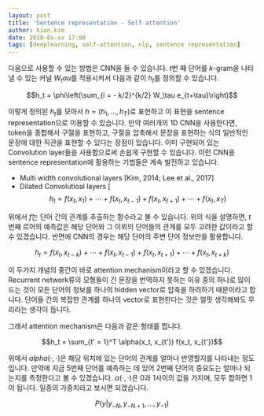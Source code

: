 ```yaml
---
layout: post
title: 'Sentence representation - Self attention'
author: kion.kim
date: 2018-0x-xx 17:00
tags: [deeplearning, self-attention, nlp, sentence representation]
---
```



다음으로 사용할 수 있는 방법은 CNN을 들 수 있습니다. $t$번 째 단어를 $k$-gram을 나타낼 수 있는 커널 $W_tau$를 적용시켜서 다음과 같이 $h_t$를 정의할 수 있습니다.

$$h_t = \phi\left(\sum_{i = - k/2}^{k/2} W_\tau e_{t+\tau}\right)$$

이렇게 정의된 $h_t$를 모아서 $h = (h_1, \ldots, h_T)$로 표현하고 이 표현을 sentence representation으로 이용할 수 있습니다. 만약 여러개의 1D CNN을 사용한다면, token을 종합해서 구절을 표현하고, 구절을 압축해서 문장을 표현하는 식의 일반적인 문장에 대한 직관을 표현할 수 있다는 장점이 있습니다. 이미 구현되어 있는 Convolution layer들을 사용함으로써 손쉽게 구현할 수 있습니다. 이런 CNN을 sentence representation에 활용하는 기법들은 계속 발전하고 있습니다.

* Multi width convolutional layers [Kim, 2014; Lee et al., 2017]
* Dilated Convolutioal layers [
$$ h_t = f(x_t, x_1) + \cdots + f(x_t, x_{t-1})  + f(x_t, x_{t+1}) + \cdots + f(x_t, x_T)$$

위에서 $f$는 단어 간의 관계를 추출하는 함수라고 볼 수 있습니다. 위의 식을 설명하면, $t$ 번째 르어의 예측값은 해당 단어와 그 이외의 단어들의 관계를 모두 고려한 값이라고 할 수 있겠습니다. 반면에 CNN의 경우는 해당 단어의 주변 단어 정보만을 활용합니다.

$$ h_t = f(x_t, x_{t-k}) + \cdots + f(x_t, x_{t-1})  + f(x_t, x_{t+1}) + \cdots + f(x_t, x_{t+ k})$$

이 두가지 개념의 중간이 바로 attention mechanism이라고 할 수 있겠습니다. Recurrent network류의 모형들이 긴 문장을 번역하지 못하는 이유 중의 하나로 많이 드는 것이 모든 단어의 정보를 하나의 hidden vector로 압축을 하려하기 때문이라고 합니다. 단어들 간의 복잡한 관계를 하나의 vector로 표현한다는 것은 얼핏 생각해봐도 무리라는 생각이 듭니다.

그래서 attention mechanism은 다음과 같은 형태를 띕니다.


$$h_t = \sum_{t' = 1}^T \alpha(x_t, x_{t'}) f(x_t, x_{t'})$$

위에서 $alpha(\cdot,\cdot)$은 해당 위치에 있는 단어의 관계를 얼마나 반영할지를 나타내는 정도입니다. 만약에 지금 5번째 단어를 예측하는 데 있어 2번째 단어의 중요도는 얼마나 되는지를 측정한다고 볼 수 있겠습니다. $\alpha(\cdot, \cdot)$은 0과 1사이의 값을 가지며, 모두 합하면 1이 됩니다. 일종의 가중치라고 보시면 되겠습니다.



$$P(y| y_{-N}, y_{-N + 1}, \ldots, y_{-1})$$
